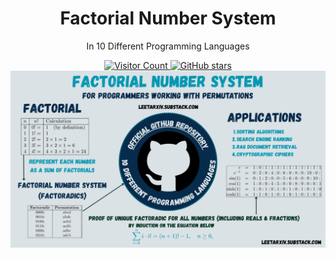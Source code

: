
<div align="center">
<h1><b>Factorial Number System  </b></h1>
<p>In 10 Different Programming Languages</p>
  
<a href="https://github.com/Fileforma/AntiPython-AI-Club/" target="_blank" title="GitHub stars">
<img src = "https://api.visitorbadge.io/api/visitors?path=https%3A%2F%2Fgithub.com%2FMurageKibicho%2FFactorial-Number-System-in-10-Different-Languages%2F&countColor=%23263759)](https://visitorbadge.io/status?path=https%3A%2F%2Fgithub.com%2FMurageKibicho%2FFactorial-Number-System-in-10-Different-Languages%2F"
 alt="Visitor Count" />
<img src="https://img.shields.io/github/stars/MurageKibicho/Factorial-Number-System-in-10-Different-Languages" alt="GitHub stars"/>

</a>
<br>

<img src="Factorial Number System-Github.png?raw=true" alt="Banner"/>

</div>

